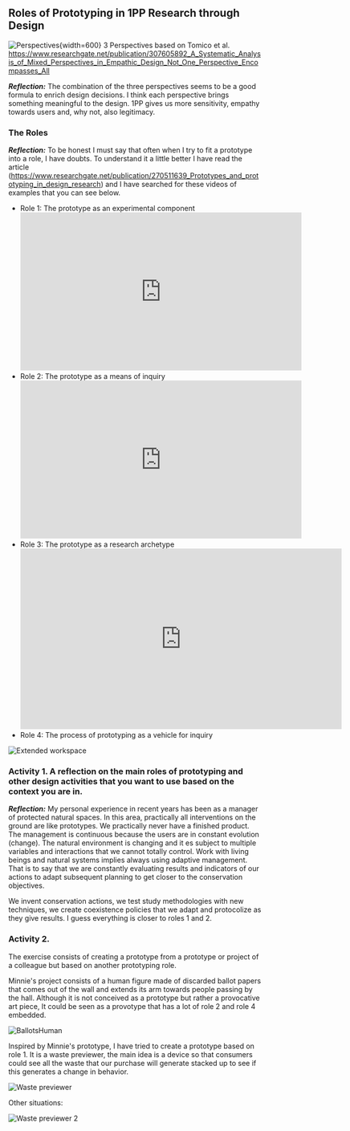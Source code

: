 ## Roles of Prototyping in 1PP Research through Design

![ Perspectives ](../../images/3P.png){width=600}
3 Perspectives based on Tomico et al. 
https://www.researchgate.net/publication/307605892_A_Systematic_Analysis_of_Mixed_Perspectives_in_Empathic_Design_Not_One_Perspective_Encompasses_All

***Reflection:*** The combination of the three perspectives seems to be a good formula to enrich design decisions. I think each perspective brings something meaningful to the design. 1PP gives us more sensitivity, empathy towards users and, why not, also legitimacy.

### The Roles

***Reflection:*** To be honest I must say that often when I try to fit a prototype into a role, I have doubts. To understand it a little better I have read the article (https://www.researchgate.net/publication/270511639_Prototypes_and_prototyping_in_design_research) and I have searched for these videos of examples that you can see below.

-   Role 1: The prototype as an experimental component
    <iframe width="560" height="315" src="https://www.youtube.com/embed/N0pFySXLJJA?si=WZhJZxdotUe6zROG" title="YouTube video player" frameborder="0" allow="accelerometer; autoplay; clipboard-write; encrypted-media; gyroscope; picture-in-picture; web-share" allowfullscreen></iframe>
-   Role 2: The prototype as a means of inquiry
    <iframe width="560" height="315" src="https://www.youtube.com/embed/xbQCM3Fmw_s?si=n7QN370H1Yr_oYKv" title="YouTube video player" frameborder="0" allow="accelerometer; autoplay; clipboard-write; encrypted-media; gyroscope; picture-in-picture; web-share" allowfullscreen></iframe>
-   Role 3: The prototype as a research archetype
    <iframe title="vimeo-player" src="https://player.vimeo.com/video/48763713?h=2779531d3a" width="640" height="360" frameborder="0"    allowfullscreen></iframe>
-   Role 4: The process of prototyping as a vehicle for inquiry

![ Extended workspace ](../../images/ExpandWorkspace_AVB.png)

### Activity 1. A reflection on the main roles of prototyping and other design activities that you want to use based on the context you are in.

***Reflection:*** My personal experience in recent years has been as a manager of protected natural spaces. In this area, practically all interventions on the ground are like prototypes. We practically never have a finished product. The management is continuous because the users are in constant evolution (change). The natural environment is changing and it es subject to multiple variables and interactions that we cannot totally control. Work with living beings and natural systems implies always using adaptive management. That is to say that we are constantly evaluating results and indicators of our actions to adapt subsequent planning to get closer to the conservation objectives.

We invent conservation actions, we test study methodologies with new techniques, we create coexistence policies that we adapt and protocolize as they give results. I guess everything is closer to roles 1 and 2.

### Activity 2. 

The exercise consists of creating a prototype from a prototype or project of a colleague but based on another prototyping role.

Minnie's project consists of a human figure made of discarded ballot papers that comes out of the wall and extends its arm towards people passing by the hall. Although it is not conceived as a prototype but rather a provocative art piece, It could be seen as a provotype that has a lot of role 2 and role 4 embedded.

![ BallotsHuman ](../../images/MinnieElectoralBallotsHuman.jpg)

Inspired by Minnie's prototype, I have tried to create a prototype based on role 1. It is a waste previewer, the main idea is a device so that consumers could see all the waste that our purchase will generate stacked up to see if this generates a change in behavior.

![Waste previewer ](../../images/PreWasteVisualizer1.PNG)

Other situations:

![Waste previewer 2 ](../../images/PreWasteVisualizer234.PNG)
